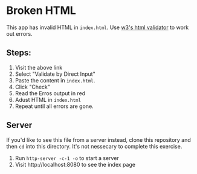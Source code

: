 # Broken HTML
This app has invalid HTML in `index.html`. Use [w3's html validator](https://validator.w3.org/#validate_by_input) to work out errors. 

## Steps:
1. Visit the above link 
1. Select "Validate by Direct Input" 
1. Paste the content in `index.html`. 
1. Click "Check"
1. Read the Erros output in red
1. Adust HTML in `index.html`
1. Repeat until all errors are gone.

## Server
If you'd like to see this file from a server instead, clone this repository and then `cd` into this directory. It's not nessecary to complete this exercise.
1. Run `http-server -c-1 -o` to start a server
1. Visit http://localhost:8080 to see the index page
